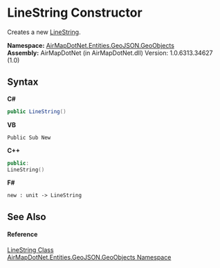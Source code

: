 # LineString Constructor 
 

Creates a new <a href="T_AirMapDotNet_Entities_GeoJSON_GeoObjects_LineString">LineString</a>.

**Namespace:**&nbsp;<a href="N_AirMapDotNet_Entities_GeoJSON_GeoObjects">AirMapDotNet.Entities.GeoJSON.GeoObjects</a><br />**Assembly:**&nbsp;AirMapDotNet (in AirMapDotNet.dll) Version: 1.0.6313.34627 (1.0)

## Syntax

**C#**<br />
``` C#
public LineString()
```

**VB**<br />
``` VB
Public Sub New
```

**C++**<br />
``` C++
public:
LineString()
```

**F#**<br />
``` F#
new : unit -> LineString
```


## See Also


#### Reference
<a href="T_AirMapDotNet_Entities_GeoJSON_GeoObjects_LineString">LineString Class</a><br /><a href="N_AirMapDotNet_Entities_GeoJSON_GeoObjects">AirMapDotNet.Entities.GeoJSON.GeoObjects Namespace</a><br />